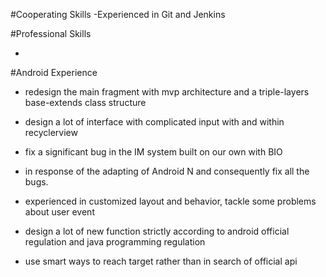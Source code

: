 #Cooperating Skills
-Experienced in Git and Jenkins

#Professional Skills

-

#Android Experience
- redesign the main fragment with mvp architecture and a triple-layers base-extends class structure

- design a lot of interface with complicated input with and within recyclerview

- fix a significant bug in the IM system built on our own with BIO

- in response of the adapting of Android N and consequently fix all the bugs.

- experienced in customized layout and behavior, tackle some problems about user event

- design a lot of new function strictly according to android official regulation and java programming regulation

- use smart ways to reach target rather than in search of official api
